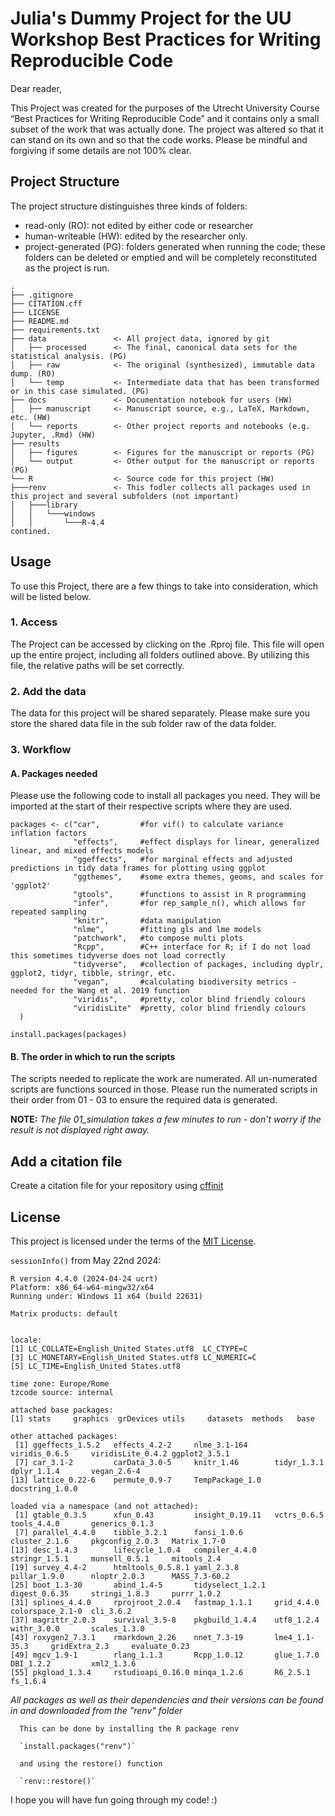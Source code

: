 # Julia's Dummy Project for the UU Workshop **Best Practices for Writing Reproducible Code**

Dear reader, 

This Project was created for the purposes of the Utrecht University Course “Best Practices for Writing Reproducible Code” and it contains only a small subset of the work that was actually done. The project was altered so that it can stand on its own and so that the code works. Please be mindful and forgiving if some details are not 100% clear.


## Project Structure

The project structure distinguishes three kinds of folders:
- read-only (RO): not edited by either code or researcher
- human-writeable (HW): edited by the researcher only.
- project-generated (PG): folders generated when running the code; these folders can be deleted or emptied and will be completely reconstituted as the project is run.


```
.
├── .gitignore
├── CITATION.cff
├── LICENSE
├── README.md
├── requirements.txt
├── data               <- All project data, ignored by git
│   ├── processed      <- The final, canonical data sets for the statistical analysis. (PG)
│   ├── raw            <- The original (synthesized), immutable data dump. (RO)
│   └── temp           <- Intermediate data that has been transformed or in this case simulated. (PG)
├── docs               <- Documentation notebook for users (HW)
│   ├── manuscript     <- Manuscript source, e.g., LaTeX, Markdown, etc. (HW)
│   └── reports        <- Other project reports and notebooks (e.g. Jupyter, .Rmd) (HW)
├── results
│   ├── figures        <- Figures for the manuscript or reports (PG)
│   └── output         <- Other output for the manuscript or reports (PG)
└── R                  <- Source code for this project (HW)
├───renv               <- This fodler collects all packages used in this project and several subfolders (not important)
│   ├───library
│   │   └───windows
│   │       └───R-4.4
contined.

```

## Usage

To use this Project, there are a few things to take into consideration, which will be listed below.

### 1. Access



The Project can be accessed by clicking on the .Rproj file.
This file will open up the entire project, including all folders outlined above. By utilizing this file, the relative paths will be set correctly.

### 2. Add the data

The data for this project will be shared separately. Please make sure you store the shared data file in the sub folder raw  of the data folder.

### 3. Workflow

#### A. Packages needed 

Please use the following code to install all packages you need. They will be imported at the start of their respective scripts where they are used.

```
packages <- c("car",         #for vif() to calculate variance inflation factors
              "effects",     #effect displays for linear, generalized linear, and mixed effects models
              "ggeffects",   #for marginal effects and adjusted predictions in tidy data frames for plotting using ggplot
              "ggthemes",    #some extra themes, geoms, and scales for 'ggplot2'
              "gtools",      #functions to assist in R programming
              "infer",       #for rep_sample_n(), which allows for repeated sampling
              "knitr",       #data manipulation
              "nlme",        #fitting gls and lme models 
              "patchwork",   #to compose multi plots 
              "Rcpp",        #C++ interface for R; if I do not load this sometimes tidyverse does not load correctly
              "tidyverse",   #collection of packages, including dyplr, ggplot2, tidyr, tibble, stringr, etc. 
              "vegan",       #calculating biodiversity metrics - needed for the Wang et al. 2019 function
              "viridis",     #pretty, color blind friendly colours
              "viridisLite"  #pretty, color blind friendly colours
  )
  
install.packages(packages)

``` 


#### B. The order in which to run the scripts

The scripts needed to replicate the work are numerated. All un-numerated scripts are functions sourced in those. 
Please run the numerated scripts in their order from 01 - 03 to ensure the required data is generated.

**NOTE:** *The file 01_simulation takes a few minutes to run - don't worry if the result is not displayed right away.* 


## Add a citation file
Create a citation file for your repository using [cffinit](https://citation-file-format.github.io/cff-initializer-javascript/#/)

## License

This project is licensed under the terms of the [MIT License](/LICENSE).



`sessionInfo()` from May 22nd 2024:

```
R version 4.4.0 (2024-04-24 ucrt)
Platform: x86_64-w64-mingw32/x64
Running under: Windows 11 x64 (build 22631)

Matrix products: default


locale:
[1] LC_COLLATE=English_United States.utf8  LC_CTYPE=C                            
[3] LC_MONETARY=English_United States.utf8 LC_NUMERIC=C                          
[5] LC_TIME=English_United States.utf8    

time zone: Europe/Rome
tzcode source: internal

attached base packages:
[1] stats     graphics  grDevices utils     datasets  methods   base     

other attached packages:
 [1] ggeffects_1.5.2   effects_4.2-2     nlme_3.1-164      viridis_0.6.5     viridisLite_0.4.2 ggplot2_3.5.1    
 [7] car_3.1-2         carData_3.0-5     knitr_1.46        tidyr_1.3.1       dplyr_1.1.4       vegan_2.6-4      
[13] lattice_0.22-6    permute_0.9-7     TempPackage_1.0   docstring_1.0.0  

loaded via a namespace (and not attached):
 [1] gtable_0.3.5      xfun_0.43         insight_0.19.11   vctrs_0.6.5       tools_4.4.0       generics_0.1.3   
 [7] parallel_4.4.0    tibble_3.2.1      fansi_1.0.6       cluster_2.1.6     pkgconfig_2.0.3   Matrix_1.7-0     
[13] desc_1.4.3        lifecycle_1.0.4   compiler_4.4.0    stringr_1.5.1     munsell_0.5.1     mitools_2.4      
[19] survey_4.4-2      htmltools_0.5.8.1 yaml_2.3.8        pillar_1.9.0      nloptr_2.0.3      MASS_7.3-60.2    
[25] boot_1.3-30       abind_1.4-5       tidyselect_1.2.1  digest_0.6.35     stringi_1.8.3     purrr_1.0.2      
[31] splines_4.4.0     rprojroot_2.0.4   fastmap_1.1.1     grid_4.4.0        colorspace_2.1-0  cli_3.6.2        
[37] magrittr_2.0.3    survival_3.5-8    pkgbuild_1.4.4    utf8_1.2.4        withr_3.0.0       scales_1.3.0     
[43] roxygen2_7.3.1    rmarkdown_2.26    nnet_7.3-19       lme4_1.1-35.3     gridExtra_2.3     evaluate_0.23    
[49] mgcv_1.9-1        rlang_1.1.3       Rcpp_1.0.12       glue_1.7.0        DBI_1.2.2         xml2_1.3.6       
[55] pkgload_1.3.4     rstudioapi_0.16.0 minqa_1.2.6       R6_2.5.1          fs_1.6.4         

```
*All packages as well as their dependencies and their versions can be found in and downloaded from the "renv" folder*

      This can be done by installing the R package renv 
      
      `install.packages("renv")`
      
      and using the restore() function
      
      `renv::restore()`

I hope you will have fun going through my code! :) 
